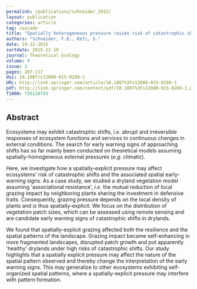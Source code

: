 ```yaml
---
permalink: /publications/schneider_2015/
layout: publication
categories: article
tag: cascade
title: "Spatially heterogeneous pressure raises risk of catastrophic shifts"
authors: "Schneider, F.D., Kéfi, S."
date: 19-12-2015
sortdate: 2015-12-19
journal: Theoretical Ecology
volume: 9
issue: 2
pages: 207-217
doi: 10.1007/s12080-015-0289-1
URL: http://link.springer.com/article/10.1007%2Fs12080-015-0289-1
pdf: http://link.springer.com/content/pdf/10.1007%2Fs12080-015-0289-1.pdf
f1000: 726120793
---
```


## Abstract

Ecosystems may exhibit catastrophic shifts, *i.e.* abrupt and irreversible responses of ecosystem functions and services to continuous changes in external conditions.
The search for early warning signs of approaching shifts has so far mainly been conducted on theoretical models assuming spatially-homogeneous external pressures (*e.g.* climatic).

Here, we investigate how a spatially-explicit pressure may affect ecosystems' risk of catastrophic shifts and the associated spatial early-warning signs.
As a case study, we studied a dryland vegetation model assuming 'associational resistance', *i.e.* the mutual reduction of local grazing impact by neighboring plants sharing the investment in defensive traits. Consequently, grazing pressure depends on the local density of plants and is thus spatially-explicit. We focus on the distribution of vegetation patch sizes, which can be assessed using remote sensing and are candidate early warning signs of catastrophic shifts in drylands.

We found that spatially-explicit grazing affected both the resilience and the spatial patterns of the landscape. Grazing impact became self-enhancing in more fragmented landscapes, disrupted patch growth and put apparently 'healthy' drylands under high risks of catastrophic shifts.
Our study highlights that a spatially explicit pressure may affect the nature of the spatial pattern observed and thereby change the interpretation of the early warning signs.
This may generalize to other ecosystems exhibiting self-organized spatial patterns, where a spatially-explicit pressure may interfere with pattern formation.
